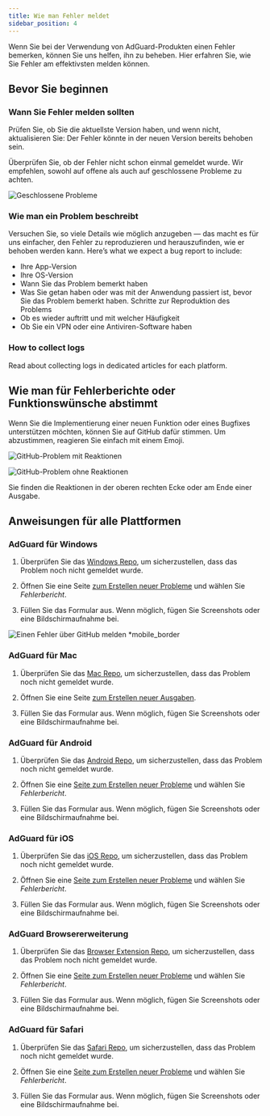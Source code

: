 ```yaml
---
title: Wie man Fehler meldet
sidebar_position: 4
---
```


Wenn Sie bei der Verwendung von AdGuard-Produkten einen Fehler bemerken, können Sie uns helfen, ihn zu beheben. Hier erfahren Sie, wie Sie Fehler am effektivsten melden können.

## Bevor Sie beginnen

### Wann Sie Fehler melden sollten

Prüfen Sie, ob Sie die aktuellste Version haben, und wenn nicht, aktualisieren Sie: Der Fehler könnte in der neuen Version bereits behoben sein.

Überprüfen Sie, ob der Fehler nicht schon einmal gemeldet wurde. Wir empfehlen, sowohl auf offene als auch auf geschlossene Probleme zu achten.

![Geschlossene Probleme](https://cdn.adtidy.org/content/kb/ad_blocker/general/closed_issues.png)

### Wie man ein Problem beschreibt

Versuchen Sie, so viele Details wie möglich anzugeben — das macht es für uns einfacher, den Fehler zu reproduzieren und herauszufinden, wie er behoben werden kann. Here’s what we expect a bug report to include:

- Ihre App-Version
- Ihre OS-Version
- Wann Sie das Problem bemerkt haben
- Was Sie getan haben oder was mit der Anwendung passiert ist, bevor Sie das Problem bemerkt haben. Schritte zur Reproduktion des Problems
- Ob es wieder auftritt und mit welcher Häufigkeit
- Ob Sie ein VPN oder eine Antiviren-Software haben

### How to collect logs

Read about collecting logs in dedicated articles for each platform.

## Wie man für Fehlerberichte oder Funktionswünsche abstimmt

Wenn Sie die Implementierung einer neuen Funktion oder eines Bugfixes unterstützen möchten, können Sie auf GitHub dafür stimmen. Um abzustimmen, reagieren Sie einfach mit einem Emoji.

![GitHub-Problem mit Reaktionen](https://cdn.adtidy.org/content/kb/ad_blocker/general/github_reaction.png)

![GitHub-Problem ohne Reaktionen](https://cdn.adtidy.org/content/kb/ad_blocker/general/github_reaction2.png)

Sie finden die Reaktionen in der oberen rechten Ecke oder am Ende einer Ausgabe.

## Anweisungen für alle Plattformen

### AdGuard für Windows

1. Überprüfen Sie das [Windows Repo](https://github.com/AdguardTeam/AdGuardforWindows/issues), um sicherzustellen, dass das Problem noch nicht gemeldet wurde.

2. Öffnen Sie eine Seite [zum Erstellen neuer Probleme](https://github.com/AdguardTeam/AdguardForWindows/issues/new/choose) und wählen Sie *Fehlerbericht*.

3. Füllen Sie das Formular aus. Wenn möglich, fügen Sie Screenshots oder eine Bildschirmaufnahme bei.

![Einen Fehler über GitHub melden *mobile_border](https://cdn.adtidy.org/content/kb/ad_blocker/general/windows_gh.png)

### AdGuard für Mac

1. Überprüfen Sie das [Mac Repo](https://github.com/AdguardTeam/AdGuardforMac/issues), um sicherzustellen, dass das Problem noch nicht gemeldet wurde.

2. Öffnen Sie eine Seite [zum Erstellen neuer Ausgaben](https://github.com/AdguardTeam/AdguardForMac/issues/new).

3. Füllen Sie das Formular aus. Wenn möglich, fügen Sie Screenshots oder eine Bildschirmaufnahme bei.

### AdGuard für Android

1. Überprüfen Sie das [Android Repo](https://github.com/AdguardTeam/AdGuardforAndroid/issues), um sicherzustellen, dass das Problem noch nicht gemeldet wurde.

2. Öffnen Sie eine [Seite zum Erstellen neuer Probleme](https://github.com/AdguardTeam/AdguardForAndroid/issues/new/choose) und wählen Sie *Fehlerbericht*.

3. Füllen Sie das Formular aus. Wenn möglich, fügen Sie Screenshots oder eine Bildschirmaufnahme bei.

### AdGuard für iOS

1. Überprüfen Sie das [iOS Repo](https://github.com/AdguardTeam/AdGuardforiOS/issues), um sicherzustellen, dass das Problem noch nicht gemeldet wurde.

2. Öffnen Sie eine [Seite zum Erstellen neuer Probleme](https://github.com/AdguardTeam/AdguardForiOS/issues/new/choose) und wählen Sie *Fehlerbericht*.

3. Füllen Sie das Formular aus. Wenn möglich, fügen Sie Screenshots oder eine Bildschirmaufnahme bei.

### AdGuard Browsererweiterung

1. Überprüfen Sie das [Browser Extension Repo](https://github.com/AdguardTeam/AdguardBrowserExtension/issues/), um sicherzustellen, dass das Problem noch nicht gemeldet wurde.

2. Öffnen Sie eine [Seite zum Erstellen neuer Probleme](https://github.com/AdguardTeam/AdguardBrowserExtension/issues/new/choose) und wählen Sie *Fehlerbericht*.

3. Füllen Sie das Formular aus. Wenn möglich, fügen Sie Screenshots oder eine Bildschirmaufnahme bei.

### AdGuard für Safari

1. Überprüfen Sie das [Safari Repo](https://github.com/AdguardTeam/AdGuardForSafari/issues), um sicherzustellen, dass das Problem noch nicht gemeldet wurde.

2. Öffnen Sie eine [Seite zum Erstellen neuer Probleme](https://github.com/AdguardTeam/AdGuardForSafari/issues/new/choose) und wählen Sie *Fehlerbericht*.

3. Füllen Sie das Formular aus. Wenn möglich, fügen Sie Screenshots oder eine Bildschirmaufnahme bei.
